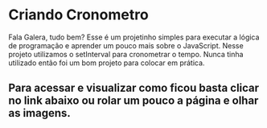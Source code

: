 # Criando Cronometro 
  Fala Galera, tudo bem? Esse é um projetinho simples para executar a lógica de programação e aprender um pouco mais sobre o JavaScript. Nesse projeto utilizamos o setInterval para cronometrar o tempo. Nunca tinha utilizado então foi um bom projeto para colocar em prática.

## Para acessar e visualizar como ficou basta clicar no link abaixo ou rolar um pouco a página e olhar as imagens. 